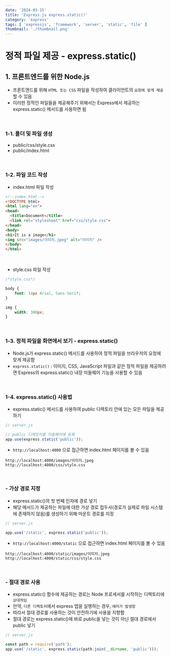 ```yaml
---
date: '2024-03-15'
title: 'Express.js express.static()'
category: 'express'
tags: [ 'expressjs', 'framework', 'server', 'static', 'file' ]
thumbnail: './thumbnail.png'
---
```


# 정적 파일 제공 - express.static()

## 1. 프론트엔드를 위한 Node.js

- 프론트엔드를 위해 `HTML 또는 CSS` 파일을 작성하여 클라이언트의 `요청에 맞게 제공`할 수 있음
- 이러한 정적인 파일들을 제공해주기 위해서는 Express에서 제공하는 express.static() 메서드를 사용하면 됨

<br/>

### 1-1. 폴더 및 파일 생성

- public/css/style.css
- public/index.html

<br/>

### 1-2. 파일 코드 작성

- index.html 파일 작성

```html
<!--index.html-->
<!DOCTYPE html>
<html lang="en">
<head>
  <title>Document</title>
  <link rel="stylesheet" href="css/style.css">
</head>
<body>
<h1>It is a image</h1>
<img src="images/이미지.jpeg" alt="이미지" />
</body>
</html>
```

<br/>

- style.css 파일 작성

```css
/*style.css*/

body {
    font: 14px Arial, Sans-Serif;
}

img {
    width: 300px;
}
```

<br/>

### 1-3. 정적 파일을 화면에서 보기 - express.static()

- Node.js가 express.static() 메서드를 사용하여 정적 파일을 브라우저의 요청에 맞게 제공함
- `express.static()` : 이미지, CSS, JavaScript 파일과 같은 정적 파일을 제공하려면 Express의 express.static() 내장 미들웨어 기능을 사용할 수 있음

<br/>

### 1-4. express.static() 사용법

- express.static() 메서드를 사용하여 public 디렉토리 안에 있는 모든 파일을 제공하기

```js
// server.js

// public 디렉토리를 미들웨어에 등록
app.use(express.static('public'));
```

- `http://localhost:4000` 으로 접근하면 index.html 페이지를 볼 수 있음

```
http://localhost:4000/images/이미지.jpeg
http://localhost:4000/css/style.css
```

<br/>

### - 가상 경로 지정

- express.static()의 첫 번째 인자에 경로 넣기
- 해당 메서드가 제공하는 파일에 대한 가상 경로 접두사(경로가 실제로 파일 시스템에 존재하지 않음)를 생성하기 위해 마운트 경로를 지정

```js
// server.js

app.use('/static', express.static('public'));
```

- `http://localhost:4000/static` 으로 접근하면 index.html 페이지를 볼 수 있음

```
http://localhost:4000/static/images/이미지.jpeg
http://localhost:4000/static/css/style.css
```

<br/>

### - 절대 경로 사용

- express.static() 함수에 제공하는 경로는 Node 프로세서를 시작하는 디렉토리에 `상대적임`
- 만약, `다른 디렉토리`에서 express 앱을 실행하는 경우, `에러가 발생함`
- 따라서 절대 경로를 사용하는 것이 안전하기에 사용을 지향함
- 절대 경로는 express.static()에 바로 public을 넣는 것이 아닌 절대 경로에서 public 넣기

```js
// server.js

const path = require('path');
app.use('/static', express.static(path.join(__dirname, 'public')));
```

[//]: # (---)

[//]: # ()

[//]: # (## Source)

[//]: # ()

[//]: # (- [<>]&#40;<>&#41;)


